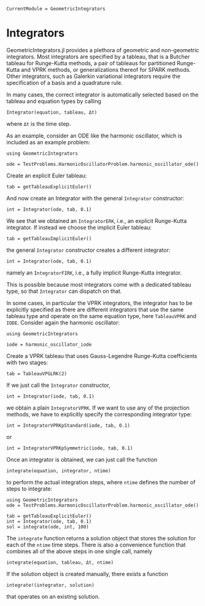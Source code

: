 ```@meta
CurrentModule = GeometricIntegrators
```

# Integrators

GeometricIntegrators.jl provides a plethora of geometric and non-geometric integrators.
Most integrators are specified by a tableau, that is a Butcher tableau for Runge-Kutta methods, a pair of tableaus for partitioned Runge-Kutta and VPRK methods, or generalizations thereof for SPARK methods.
Other integrators, such as Galerkin variational integrators require the specification of a basis and a quadrature rule.

In many cases, the correct integrator is automatically selected based on the tableau and equation types by calling
```
Integrator(equation, tableau, Δt)
```
where `Δt` is the time step.

As an example, consider an ODE like the harmonic oscillator, which is included as an example problem:
```@setup 1
using GeometricIntegrators
```
```@example 1
ode = TestProblems.HarmonicOscillatorProblem.harmonic_oscillator_ode()
```
Create an explicit Euler tableau:
```@example 1
tab = getTableauExplicitEuler()
```
And now create an Integrator with the general `Integrator` constructor:
```@example 1
int = Integrator(ode, tab, 0.1)
```
We see that we obtained an `IntegratorERK`, i.e., an explicit Runge-Kutta integrator.
If instead we choose the implicit Euler tableau:
```@example 1
tab = getTableauImplicitEuler()
```
the general `Integrator` constructor creates a different integrator:
```@example 1
int = Integrator(ode, tab, 0.1)
```
namely an `IntegratorFIRK`, i.e., a fully implicit Runge-Kutta integrator.

This is possible because most integrators come with a dedicated tableau type, so that `Integrator` can dispatch on that.


In some cases, in particular the VPRK integrators, the integrator has to be explicitly specified as there are different integrators that use the same tableau type and operate on the same equation type, here `TableauVPRK` and `IODE`.
Consider again the harmonic oscillator:
```@setup 2
using GeometricIntegrators
```
```example 2
iode = harmonic_oscillator_iode
```
Create a VPRK tableau that uses Gauss-Legendre Runge-Kutta coefficients with two stages:
```example 2
tab = TableauVPGLRK(2)
```
If we just call the `Integrator` constructor,
```example 2
int = Integrator(iode, tab, 0.1)
```
we obtain a plain `IntegratorVPRK`.
If we want to use any of the projection methods, we have to explicitly specify the corresponding integrator type:
```example 2
int = IntegratorVPRKpStandard(iode, tab, 0.1)
```
or
```example 2
int = IntegratorVPRKpSymmetric(iode, tab, 0.1)
```


Once an integrator is obtained, we can just call the function
```
integrate(equation, integrator, ntime)
```
to perform the actual integration steps, where `ntime` defines the number of steps to integrate:
```@setup 3
using GeometricIntegrators
ode = TestProblems.HarmonicOscillatorProblem.harmonic_oscillator_ode()
```
```@example 3
tab = getTableauExplicitEuler()
int = Integrator(ode, tab, 0.1)
sol = integrate(ode, int, 100)
```
The `integrate` function returns a solution object that stores the solution for each of the `ntime` time steps.
There is also a convenience function that combines all of the above steps in one single call, namely
```
integrate(equation, tableau, Δt, ntime)
```
If the solution object is created manually, there exists a function
```
integrate!(integrator, solution)
```
that operates on an existing solution.
